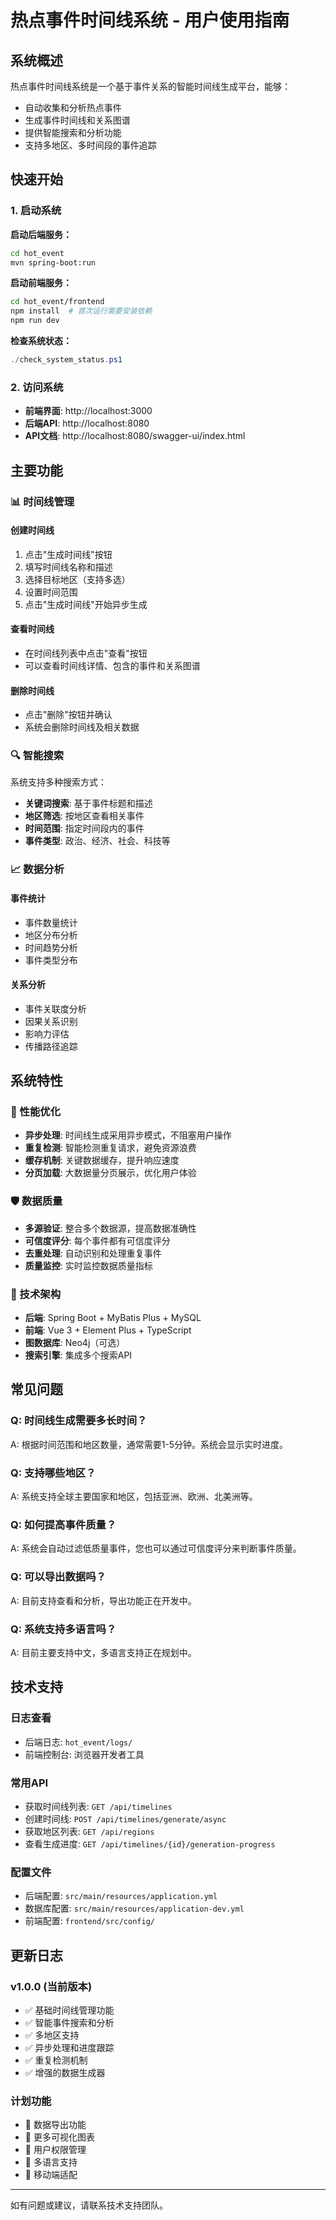 # 热点事件时间线系统 - 用户使用指南

## 系统概述

热点事件时间线系统是一个基于事件关系的智能时间线生成平台，能够：
- 自动收集和分析热点事件
- 生成事件时间线和关系图谱
- 提供智能搜索和分析功能
- 支持多地区、多时间段的事件追踪

## 快速开始

### 1. 启动系统

**启动后端服务：**
```bash
cd hot_event
mvn spring-boot:run
```

**启动前端服务：**
```bash
cd hot_event/frontend
npm install  # 首次运行需要安装依赖
npm run dev
```

**检查系统状态：**
```powershell
./check_system_status.ps1
```

### 2. 访问系统

- **前端界面**: http://localhost:3000
- **后端API**: http://localhost:8080
- **API文档**: http://localhost:8080/swagger-ui/index.html

## 主要功能

### 📊 时间线管理

#### 创建时间线
1. 点击"生成时间线"按钮
2. 填写时间线名称和描述
3. 选择目标地区（支持多选）
4. 设置时间范围
5. 点击"生成时间线"开始异步生成

#### 查看时间线
- 在时间线列表中点击"查看"按钮
- 可以查看时间线详情、包含的事件和关系图谱

#### 删除时间线
- 点击"删除"按钮并确认
- 系统会删除时间线及相关数据

### 🔍 智能搜索

系统支持多种搜索方式：
- **关键词搜索**: 基于事件标题和描述
- **地区筛选**: 按地区查看相关事件
- **时间范围**: 指定时间段内的事件
- **事件类型**: 政治、经济、社会、科技等

### 📈 数据分析

#### 事件统计
- 事件数量统计
- 地区分布分析
- 时间趋势分析
- 事件类型分布

#### 关系分析
- 事件关联度分析
- 因果关系识别
- 影响力评估
- 传播路径追踪

## 系统特性

### 🚀 性能优化
- **异步处理**: 时间线生成采用异步模式，不阻塞用户操作
- **重复检测**: 智能检测重复请求，避免资源浪费
- **缓存机制**: 关键数据缓存，提升响应速度
- **分页加载**: 大数据量分页展示，优化用户体验

### 🛡️ 数据质量
- **多源验证**: 整合多个数据源，提高数据准确性
- **可信度评分**: 每个事件都有可信度评分
- **去重处理**: 自动识别和处理重复事件
- **质量监控**: 实时监控数据质量指标

### 🔧 技术架构
- **后端**: Spring Boot + MyBatis Plus + MySQL
- **前端**: Vue 3 + Element Plus + TypeScript
- **图数据库**: Neo4j（可选）
- **搜索引擎**: 集成多个搜索API

## 常见问题

### Q: 时间线生成需要多长时间？
A: 根据时间范围和地区数量，通常需要1-5分钟。系统会显示实时进度。

### Q: 支持哪些地区？
A: 系统支持全球主要国家和地区，包括亚洲、欧洲、北美洲等。

### Q: 如何提高事件质量？
A: 系统会自动过滤低质量事件，您也可以通过可信度评分来判断事件质量。

### Q: 可以导出数据吗？
A: 目前支持查看和分析，导出功能正在开发中。

### Q: 系统支持多语言吗？
A: 目前主要支持中文，多语言支持正在规划中。

## 技术支持

### 日志查看
- 后端日志: `hot_event/logs/`
- 前端控制台: 浏览器开发者工具

### 常用API
- 获取时间线列表: `GET /api/timelines`
- 创建时间线: `POST /api/timelines/generate/async`
- 获取地区列表: `GET /api/regions`
- 查看生成进度: `GET /api/timelines/{id}/generation-progress`

### 配置文件
- 后端配置: `src/main/resources/application.yml`
- 数据库配置: `src/main/resources/application-dev.yml`
- 前端配置: `frontend/src/config/`

## 更新日志

### v1.0.0 (当前版本)
- ✅ 基础时间线管理功能
- ✅ 智能事件搜索和分析
- ✅ 多地区支持
- ✅ 异步处理和进度跟踪
- ✅ 重复检测机制
- ✅ 增强的数据生成器

### 计划功能
- 🔄 数据导出功能
- 🔄 更多可视化图表
- 🔄 用户权限管理
- 🔄 多语言支持
- 🔄 移动端适配

---

如有问题或建议，请联系技术支持团队。